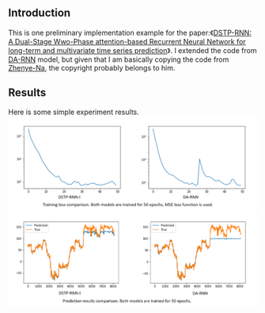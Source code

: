 Introduction
-------
This is one preliminary implementation example for the paper:《[DSTP-RNN: A Dual-Stage Wwo-Phase attention-based Recurrent Neural Network for long-term and multivariate time series prediction](https://www.sciencedirect.com/science/article/pii/S0957417419307997?via%3Dihub)》. I extended the code from [DA-RNN](https://arxiv.org/abs/1704.02971) model, but given that I am basically copying the code from [Zhenye-Na](https://github.com/Zhenye-Na/DA-RNN), the copyright probably belongs to him.

Results
-------
Here is some simple experiment results.
![image](https://github.com/victorxie996/DSTP-RNN-Implementation/blob/main/imgs/loss.png)
![image](https://github.com/victorxie996/DSTP-RNN-Implementation/blob/main/imgs/pred.png)
